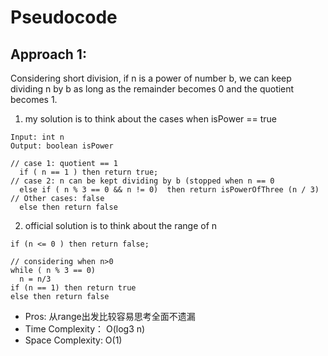 # Pseudocode
## Approach 1: 
Considering short division, if n is a power of number b, we can keep dividing n by b as long as the remainder becomes 0 and the quotient becomes 1. 

1. my solution is to think about the cases when isPower == true

```
Input: int n
Output: boolean isPower

// case 1: quotient == 1
  if ( n == 1 ) then return true;
// case 2: n can be kept dividing by b (stopped when n == 0
  else if ( n % 3 == 0 && n != 0)  then return isPowerOfThree (n / 3)
// Other cases: false
  else then return false
```

2. official solution is to think about the range of n 

```
if (n <= 0 ) then return false;

// considering when n>0
while ( n % 3 == 0) 
  n = n/3
if (n == 1) then return true
else then return false
```

- Pros: 从range出发比较容易思考全面不遗漏 
- Time Complexity： O(log3 n)
- Space Complexity:  O(1)
